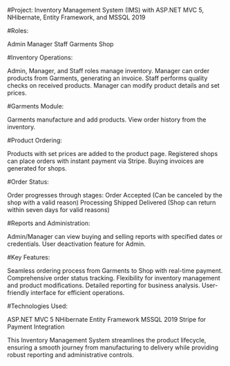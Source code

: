#Project: Inventory Management System (IMS) with ASP.NET MVC 5, NHibernate, Entity Framework, and MSSQL 2019

#Roles:

Admin
Manager
Staff
Garments
Shop

#Inventory Operations:

Admin, Manager, and Staff roles manage inventory.
Manager can order products from Garments, generating an invoice.
Staff performs quality checks on received products.
Manager can modify product details and set prices.

#Garments Module:

Garments manufacture and add products.
View order history from the inventory.

#Product Ordering:

Products with set prices are added to the product page.
Registered shops can place orders with instant payment via Stripe.
Buying invoices are generated for shops.

#Order Status:

Order progresses through stages:
Order Accepted (Can be canceled by the shop with a valid reason)
Processing
Shipped
Delivered (Shop can return within seven days for valid reasons)

#Reports and Administration:

Admin/Manager can view buying and selling reports with specified dates or credentials.
User deactivation feature for Admin.

#Key Features:

Seamless ordering process from Garments to Shop with real-time payment.
Comprehensive order status tracking.
Flexibility for inventory management and product modifications.
Detailed reporting for business analysis.
User-friendly interface for efficient operations.

#Technologies Used:

ASP.NET MVC 5
NHibernate
Entity Framework
MSSQL 2019
Stripe for Payment Integration

This Inventory Management System streamlines the product lifecycle, ensuring a smooth journey from manufacturing to delivery while providing robust reporting and administrative controls.
